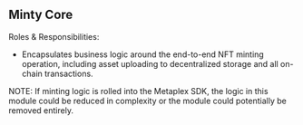 
## Minty Core

Roles & Responsibilities:

- Encapsulates business logic around the end-to-end NFT minting operation, including asset uploading to decentralized storage and all on-chain transactions.

NOTE: If minting logic is rolled into the Metaplex SDK, the logic in this module could be reduced in complexity or the module could potentially be removed entirely.